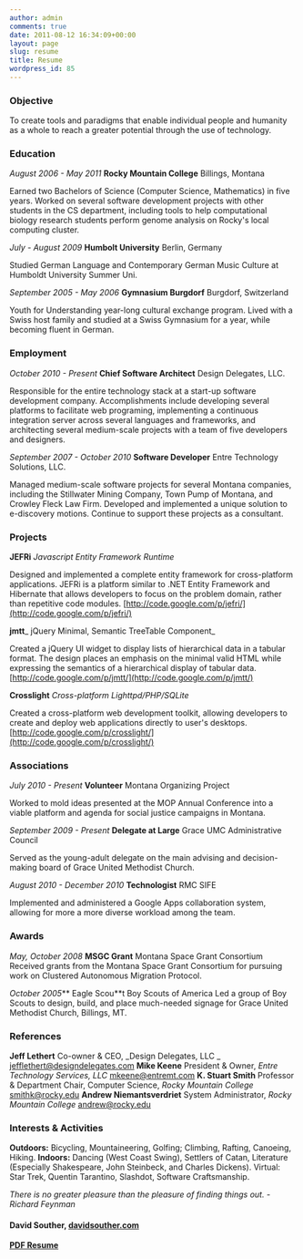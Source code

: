 ```yaml
---
author: admin
comments: true
date: 2011-08-12 16:34:09+00:00
layout: page
slug: resume
title: Resume
wordpress_id: 85
---
```


### Objective


To create tools and paradigms that enable individual people and humanity as a whole to reach a greater potential through the use of technology.


### Education


_August 2006 - May 2011_ **Rocky Mountain College** Billings, Montana

Earned two Bachelors of Science (Computer Science, Mathematics) in five years. Worked on several software development projects with other students in the CS department, including tools to help computational biology research students perform genome analysis on Rocky's local computing cluster.

_July - August 2009_ **Humbolt University** Berlin, Germany

Studied German Language and Contemporary German Music Culture at Humboldt University Summer Uni.

_September 2005 - May 2006_ **Gymnasium Burgdorf** Burgdorf, Switzerland

Youth for Understanding year-long cultural exchange program. Lived with a Swiss host family and studied at a Swiss Gymnasium for a year, while becoming fluent in German.


### Employment


_October 2010 - Present_ **Chief Software Architect** Design Delegates, LLC.

Responsible for the entire technology stack at a start-up software development company. Accomplishments include developing several platforms to facilitate web programing, implementing a continuous integration server across several languages and frameworks, and architecting several medium-scale projects with a team of five developers and designers.

_September 2007 - October 2010_ **Software Developer** Entre Technology Solutions, LLC.

Managed medium-scale software projects for several Montana companies, including the Stillwater Mining Company, Town Pump of Montana, and Crowley Fleck Law Firm. Developed and implemented a unique solution to e-discovery motions. Continue to support these projects as a consultant.


### Projects


**JEFRi** _Javascript Entity Framework Runtime_

Designed and implemented a complete entity framework for cross-platform applications. JEFRi is a platform similar to .NET Entity Framework and Hibernate that allows developers to focus on the problem domain, rather than repetitive code modules. [http://code.google.com/p/jefri/](http://code.google.com/p/jefri/)

**jmtt**_ jQuery Minimal, Semantic TreeTable Component_

Created a jQuery UI widget to display lists of hierarchical data in a tabular format. The design places an emphasis on the minimal valid HTML while expressing the semantics of a hierarchical display of tabular data. [http://code.google.com/p/jmtt/](http://code.google.com/p/jmtt/)

**Crosslight** _Cross-platform Lighttpd/PHP/SQLite_

Created a cross-platform web development toolkit, allowing developers to create and deploy web applications directly to user's desktops. [http://code.google.com/p/crosslight/](http://code.google.com/p/crosslight/)


### Associations


_July 2010 - Present_ **Volunteer** Montana Organizing Project

Worked to mold ideas presented at the MOP Annual Conference into a viable platform and agenda for social justice campaigns in Montana.

_September 2009 - Present_ **Delegate at Large** Grace UMC Administrative Council

Served as the young-adult delegate on the main advising and decision-making board of Grace United Methodist Church.

_August 2010 - December 2010_ **Technologist** RMC SIFE

Implemented and administered a Google Apps collaboration system, allowing for more a more diverse workload among the team.


### Awards


_May, October 2008_ **MSGC Grant** Montana Space Grant Consortium
Received grants from the Montana Space Grant Consortium for pursuing work on Clustered Autonomous Migration Protocol.

_October 2005_** Eagle Scou**t Boy Scouts of America
Led a group of Boy Scouts to design, build, and place much-needed signage for Grace United Methodist Church, Billings, MT.


### References


**Jeff Lethert** Co-owner & CEO, _Design Delegates, LLC _[ jefflethert@designdelegates.com](mailto:jefflethert@designdelegates.com)
**Mike Keene** President & Owner, _Entre Technology Services, LLC_ [mkeene@entremt.com](mailto:mkeene@entremt.com)
**K. Stuart Smith** Professor & Department Chair, Computer Science, _Rocky Mountain College_ [smithk@rocky.edu](mailto:smithk@rocky.edu)
**Andrew Niemantsverdriet** System Administrator, _Rocky Mountain College_ [andrew@rocky.edu](mailto:andrew@rocky.edu)


### Interests & Activities


**Outdoors:** Bicycling, Mountaineering, Golfing; Climbing, Rafting, Canoeing, Hiking. **Indoors:** Dancing (West Coast Swing), Settlers of Catan, Literature (Especially Shakespeare, John Steinbeck, and Charles Dickens). Virtual: Star Trek, Quentin Tarantino, Slashdot, Software Craftsmanship.

_There is no greater pleasure than the pleasure of finding things out. - Richard Feynman_


#### David Souther, [davidsouther.com](http://davidsouther.com)


**[PDF Resume](http://davidsouther.com/wp-content/uploads/2011/08/resume.pdf)**
